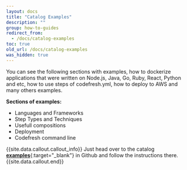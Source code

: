 ```yaml
---
layout: docs
title: "Catalog Examples"
description: ""
group: how-to-guides
redirect_from:
  - /docs/catalog-examples
toc: true
old_url: /docs/catalog-examples
was_hidden: true
---
```

You can see the following sections with examples, how to dockerize applications that were written on Node.js, Java, Go, Ruby, React, Python and etc, how to use steps of codefresh.yml, how to deploy to AWS and many others examples.

**Sections of examples:**
- Languages and Frameworks
- Step Types and Techniques
- Usefull compositions
- Deployment
- Codefresh command line

{{site.data.callout.callout_info}}
Just head over to the catalog [__examples__](https://github.com/codefreshdemo/examples-catalog){:target="_blank"} in Github and follow the instructions there.
{{site.data.callout.end}}
